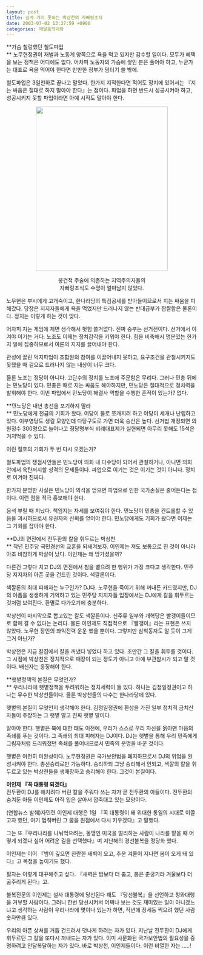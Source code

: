 ```yaml
---
layout: post
title: 길게 가지 못하는 박상천의 자빠링초식
date: 2003-07-02 13:37:59 +0900
categories: 깨달음의대화
---
```

**가슴 철렁했던 철도파업  
** 노무현정권이 재벌과 노동계 양쪽으로 욕을 먹고 있지만 감수할 일이다. 모두가 혜택을 보는 정책은 어디에도 없다. 어차피 노동자의 가슴에 쌓인 분은 풀어야 하고, 누군가는 대표로 욕을 먹어야 한다면 만만한 정부가 덤터기 쓸 밖에.

철도파업은 3일천하로 끝나고 말았다. 한가지 지적한다면 적어도 정치에 있어서는 『지는 싸움은 절대로 하지 말아야 한다』는 점이다. 파업을 하면 반드시 성공시켜야 하고, 성공시키지 못할 파업이라면 아예 시작도 말아야 한다. 

<p align="center">
  <img src="http://drkimz.com/technote/board/private/upimg/1057119800.jpg" width="348" height="432" border="0" />
</p>

<p align="center">
  봉건적 주술에 의존하는 지역주의자들의 <br />자빠링초식도 수명이 얼마남지 않았다.
</p>

노무현은 부시에게 고개숙이고, 한나라당의 특검공세를 받아들이므로서 지는 싸움을 피해갔다. 당장은 지지자들에게 욕을 먹었지만 드러나지 않는 반대급부가 짭짤함은 물론이다. 정치는 이렇게 하는 것이 맞다. 

어차피 지는 게임에 체면 생각해서 헛힘 쓸거없다. 진짜 승부는 선거전이다. 선거에서 이겨야 이기는 거다. 노조도 이제는 정치감각을 키워야 한다. 힘을 비축해서 명분있는 한가지 일에 집중하므로서 여론의 지지를 끌어내야 한다. 

관성에 끌린 억지파업이 조합원의 참여를 이끌어내지 못하고, 요구조건을 관철시키지도 못했을 때 겉으로 드러나지 않는 내상이 너무 크다. 

물론 노조는 정당이 아니다. 고단수의 정치를 노조에 주문함은 무리다. 그러나 민총 뒤에는 민노당이 있다. 민총은 때로 지는 싸움도 해야하지만, 민노당은 절대적으로 정치력을 발휘해야 한다. 이번 파업에서 민노당이 해결사 역할을 수행한 흔적이 있는가? 없다.

**민노당은 내년 총선을 포기하지 말라   
** 민노당에게 천금의 기회가 왔다. 여당이 둘로 쪼개지려 하고 야당이 세개나 난립하고 있다. 이부영당도 생길 모양인데 다당구도로 가면 더욱 승산은 높다. 선거법 개정되면 의원정수 300명으로 늘어나고 정당명부식 비례대표제가 실현되면 아무리 못해도 15석은 거저먹을 수 있다. 

이런 절호의 기회가 두 번 다시 오겠는가?

철도파업의 쟁점사안들은 민노당이 의회 내 다수당이 되어서 관철하거나, 아니면 의회 안에서 육탄저지할 성격의 문제들이다. 파업으로 이기는 것은 이기는 것이 아니다. 정치로 이겨야 진짜다. 

한가지 분명한 사실은 민노당이 의석을 얻으면 파업으로 인한 국가손실은 줄어든다는 점이다. 이런 점을 적극 홍보해야 한다. 

응석 부릴 때 지났다. 책임지는 자세를 보여줘야 한다. 민노당이 민총을 컨트롤할 수 있음을 과시하므로서 유권자의 신뢰를 얻어야 한다. 민노당에게도 기회가 왔다면 이제는 그 기회를 잡아야 한다. 

**DJ의 면전에서 전두환의 칼을 휘두르는 박상천  
** 작년 민주당 국민경선의 교훈을 되새겨보자. 이인제는 져도 보통으로 진 것이 아니라 아조 비참하게 박살이 났다. 이인제는 왜 망가졌을까? 

다른건 그렇다 치고 DJ의 면전에서 침을 뱉으려 한 행위가 가장 크다고 생각한다. 민주당 지지자의 아픈 곳을 건드린 것이다. 색깔론이다. 

색깔론의 최대 피해자는 누구인가? DJ다. 노무현을 죽이기 위해 꺼내든 카드였지만, DJ의 아픔을 생생하게 기억하고 있는 민주당 지지자들 입장에서는 DJ에게 칼을 휘두르는 것처럼 보여진다. 환멸로 다가오기에 충분하다. 

박상천이 마지막으로 뽑고있는 칼도 색깔론이다. 신주류 일부와 개혁당은 빨갱이들이므로 함께 갈 수 없다는 논리다. 물론 이인제도 직접적으로 『빨갱이』라는 표현은 쓰지 않았다. 노무현 장인의 좌익전력 운운 했을 뿐이다. 그렇지만 삼척동자도 알 듯이 그게 그거 아닌가? 

박상천은 지금 칼집에서 칼을 꺼냈다 넣었다 하고 있다. 조만간 그 칼을 휘두를 것이다. 그 시점에 박상천은 정치적으로 매장이 되는 정도가 아니고 아예 부관참시가 되고 말 것이다. 배신자는 응징해야 한다. 

**햇볕정책의 본질은 무엇인가?  
** 우리나라에 햇볕정책을 두려워하는 정치세력이 둘 있다. 하나는 김정일정권이고 하나는 무수한 박상천들이다. 물론 박상천들의 다수는 한나라당에 있다. 

햇볕의 본질이 무엇인지 생각해야 한다. 김정일정권에 환상을 가진 일부 정치적 금치산자들이 주장하는 그 햇볕 말고 진짜 햇볕 말이다. 

알아야 한다. 햇볕은 북에 대한 태도 이전에, 우리가 스스로 우리 자신을 옭아맨 마음의 족쇄를 푸는 것이다. 그 족쇄의 최대 피해자는 DJ이다. DJ는 햇볕을 통해 우리 민족에게 그림자처럼 드리워졌던 족쇄를 풀어내므로서 민족의 운명을 바꾼 것이다. 

햇볕은 여전히 미완성이다. 노무현정권은 국가보안법을 폐지하므로서 DJ의 위업을 완성시켜야 한다. 총선승리로만 가능하다. 승리하되 그냥 승리해서 안되고, 색깔의 칼을 휘두르고 있는 박상천들을 생매장하고 승리해야 한다. 그것이 본질이다. 

**이인제 『꼭 대통령 되겠다』**   
전두환이 DJ를 해치려다 버린 칼을 주워다 쓰는 자가 곧 전두환의 아들이다. 전두환의 숨겨둔 아들 이인제도 아직 입은 살아서 깝죽대고 있는 모양이다. 

(연합뉴스 발췌)자민련 이인제 대행은 1일 『꼭 대통령이 돼 위대한 통일의 시대로 이끌고자 했던, 여기 멈춰버린 그 꿈을 원점에서 다시 키우겠다』고 말했다.

그는 또『우리나라를 나눠먹으려는, 동맹인 미국을 멀리하는 사람이 나라를 맡을 때 어떻게 되겠나 싶어 어려운 길을 선택했다』며 지난해의 경선불복을 정당화 했다.

이인제는 이어 『밤이 깊으면 찬란한 새벽이 오고, 추운 겨울이 지나면 봄이 오게 돼 있다』고 목청을 높이기도 했다. 

필자는 이렇게 대꾸해주고 싶다. 『새벽은 밤보다 더 춥고, 봄은 춘궁기라 겨울보다 더 굶주리게 된다』고. 

불복전문의 이인제는 설사 대통령에 당선된다 해도 『당선불복』을 선언하고 청와대행을 거부할 사람이다. 그러니 한번 당선시켜서 어쩌나 보는 것도 재미있는 일이 아니겠느냐고 생각하는 사람이 우리나라에 몇이나 있는가 하면, 작년에 장세동 찍으려 했던 사람 숫자만큼 있다. 

우리의 아픈 상처를 거듭 건드려서 덧나게 하려는 자가 있다. 지난날 전두환이 DJ에게 휘두르던 그 칼을 또다시 꺼내드는 자가 있다. 이미 사문화된 국가보안법의 필요성을 증명하려고 안달복달하는 자가 있다. 바로 박상천, 이인제들이다. 이런 비열한 자는 .....!
